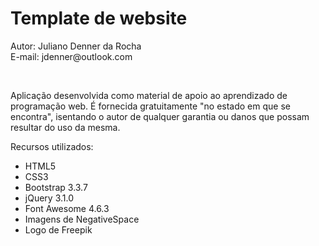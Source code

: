 <h1>Template de website</h1>
<p>Autor: Juliano Denner da Rocha<br>E-mail: jdenner@outlook.com</p>
<a href="http://jdenner.com/github/template-website"><img src="http://jdenner.com/github/template-website1.png" alt=""></a>
<a href="http://jdenner.com/github/template-website"><img src="http://jdenner.com/github/template-website2.png" alt=""></a>
<a href="http://jdenner.com/github/template-website"><img src="http://jdenner.com/github/template-website3.png" alt=""></a>
<a href="http://jdenner.com/github/template-website"><img src="http://jdenner.com/github/template-website4.png" alt=""></a>
<br>
<a href="http://jdenner.com/template-website"><img src="http://jdenner.com/resources/btn-demo.png" alt=""></a>
<p>Aplicação desenvolvida como material de apoio ao aprendizado de programação web. É fornecida gratuitamente "no estado em que se encontra", isentando o autor de qualquer garantia ou danos que possam resultar do uso da mesma.</p>
<p>Recursos utilizados:
  <ul>
    <li>HTML5</li>
    <li>CSS3</li>
    <li>Bootstrap 3.3.7</li>
    <li>jQuery 3.1.0</li>
    <li>Font Awesome 4.6.3</li>
    <li>Imagens de NegativeSpace</li>
    <li>Logo de Freepik</li>
  </ul>
</p>
